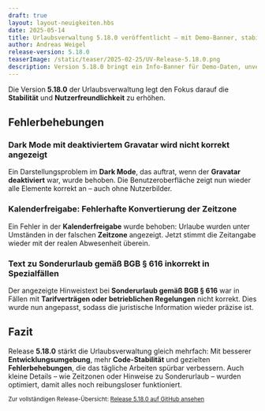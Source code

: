 ```yaml
---
draft: true
layout: layout-neuigkeiten.hbs
date: 2025-05-14
title: Urlaubsverwaltung 5.18.0 veröffentlicht – mit Demo-Banner, stabilerem Dark Mode und Zeitzonen-Fix
author: Andreas Weigel
release-version: 5.18.0
teaserImage: /static/teaser/2025-02-25/UV-Release-5.18.0.png
description: Version 5.18.0 bringt ein Info-Banner für Demo-Daten, unveränderliche Listen im Code und behebt Fehler im Dark Mode, bei Outlook-Sync und beim Text zu Sonderurlaub.
---
```


Die Version **5.18.0** der Urlaubsverwaltung legt den Fokus darauf die **Stabilität** und **Nutzerfreundlichkeit** zu erhöhen.

<!-- more -->

## Fehlerbehebungen

### Dark Mode mit deaktiviertem Gravatar wird nicht korrekt angezeigt

Ein Darstellungsproblem im **Dark Mode**, das auftrat, wenn der **Gravatar deaktiviert** war, wurde behoben. Die Benutzeroberfläche zeigt nun wieder alle Elemente korrekt an – auch ohne Nutzerbilder.

### Kalenderfreigabe: Fehlerhafte Konvertierung der Zeitzone

Ein Fehler in der **Kalenderfreigabe** wurde behoben: Urlaube wurden unter Umständen in der falschen **Zeitzone** angezeigt. Jetzt stimmt die Zeitangabe wieder mit der realen Abwesenheit überein.

### Text zu Sonderurlaub gemäß BGB § 616 inkorrekt in Spezialfällen

Der angezeigte Hinweistext bei **Sonderurlaub gemäß BGB § 616** war in Fällen mit **Tarifverträgen oder betrieblichen Regelungen** nicht korrekt. Dies wurde nun angepasst, sodass die juristische Information wieder präzise ist.

## Fazit

Release **5.18.0** stärkt die Urlaubsverwaltung gleich mehrfach: Mit besserer **Entwicklungsumgebung**, mehr **Code-Stabilität** und gezielten **Fehlerbehebungen**, die das tägliche Arbeiten spürbar verbessern. Auch kleine Details – wie Zeitzonen oder Hinweise zu Sonderurlaub – wurden optimiert, damit alles noch reibungsloser funktioniert.

<sub>Zur vollständigen Release-Übersicht: [Release 5.18.0 auf GitHub ansehen](https://github.com/urlaubsverwaltung/urlaubsverwaltung/releases/tag/urlaubsverwaltung-5.18.0)</sub>
